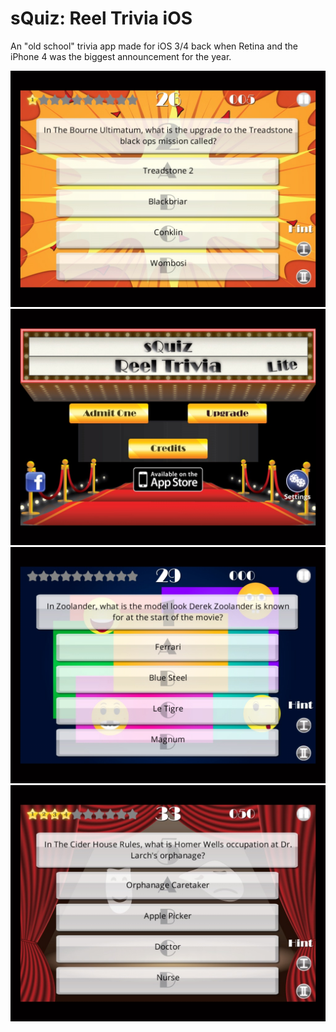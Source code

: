 # sQuiz: Reel Trivia iOS
An "old school" trivia app made for iOS 3/4 back when Retina and the iPhone 4 was the biggest announcement for the year.

![sQuiz Screenshot](https://github.com/markhmwong/sQuiz/blob/master/media/squiz0.jpg)
![sQuiz Screenshot](https://github.com/markhmwong/sQuiz/blob/master/media/squiz1.jpg)
![sQuiz Screenshot](https://github.com/markhmwong/sQuiz/blob/master/media/squiz2.jpg)
![sQuiz Screenshot](https://github.com/markhmwong/sQuiz/blob/master/media/squiz3.jpg)